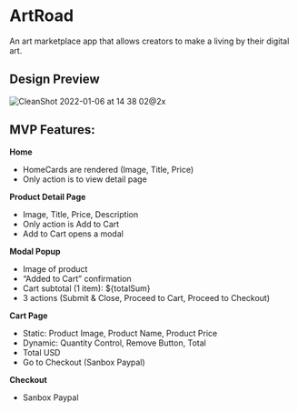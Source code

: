 # ArtRoad
An art marketplace app that allows creators to make a living by their digital art.

## Design Preview
![CleanShot 2022-01-06 at 14 38 02@2x](https://user-images.githubusercontent.com/34932547/148462221-df788302-df67-486f-990f-6d3b58829cbf.jpg)

## MVP Features:

**Home**

- HomeCards are rendered (Image, Title, Price)
- Only action is to view detail page

**Product Detail Page**

- Image, Title, Price, Description
- Only action is Add to Cart
- Add to Cart opens a modal

**Modal Popup**

- Image of product
- “Added to Cart” confirmation
- Cart subtotal (1 item): ${totalSum}
- 3 actions (Submit & Close, Proceed to Cart, Proceed to Checkout)

**Cart Page**

- Static: Product Image, Product Name, Product Price
- Dynamic: Quantity Control, Remove Button, Total
- Total USD
- Go to Checkout (Sanbox Paypal)

**Checkout**

- Sanbox Paypal
